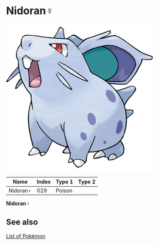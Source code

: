 # Nidoran♀


![Nidoran♀](images/029.png)

| **Name** | **Index** | **Type 1** | **Type 2** |
|----|----|----|----|
| Nidoran♀ | 029 | Poison  |  |

**Nidoran♀** 

## See also

[List of Pokémon](../pokemon.md)
